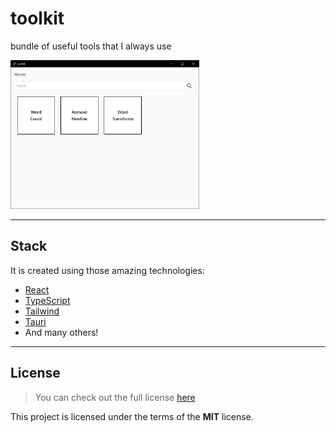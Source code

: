 # toolkit
bundle of useful tools that I always use
 
<img src="./res/output.png" alt="toolkit" width="60%" height="60%" >

---

## Stack
It is created using those amazing technologies:
- [React](https://reactjs.org/)
- [TypeScript](https://www.typescriptlang.org/)
- [Tailwind](https://tailwindcss.com/)
- [Tauri](https://tauri.studio/)
- And many others!

---

## License
>You can check out the full license [here](https://github.com/hafizhaziq307/toolkit/blob/main/LICENSE)

This project is licensed under the terms of the **MIT** license.
